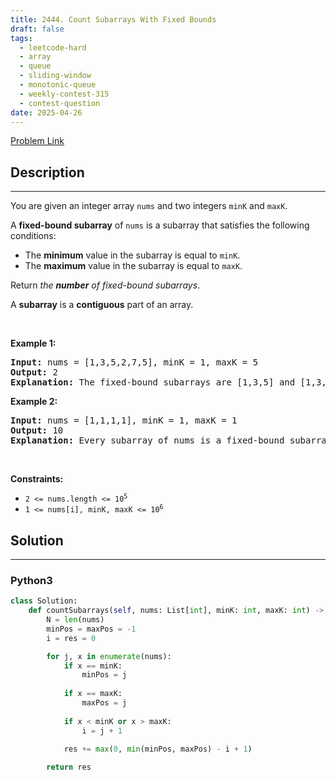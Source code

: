 ```yaml
---
title: 2444. Count Subarrays With Fixed Bounds
draft: false
tags: 
  - leetcode-hard
  - array
  - queue
  - sliding-window
  - monotonic-queue
  - weekly-contest-315
  - contest-question
date: 2025-04-26
---
```


[Problem Link](https://leetcode.com/problems/count-subarrays-with-fixed-bounds/)

## Description

---
<p>You are given an integer array <code>nums</code> and two integers <code>minK</code> and <code>maxK</code>.</p>

<p>A <strong>fixed-bound subarray</strong> of <code>nums</code> is a subarray that satisfies the following conditions:</p>

<ul>
	<li>The <strong>minimum</strong> value in the subarray is equal to <code>minK</code>.</li>
	<li>The <strong>maximum</strong> value in the subarray is equal to <code>maxK</code>.</li>
</ul>

<p>Return <em>the <strong>number</strong> of fixed-bound subarrays</em>.</p>

<p>A <strong>subarray</strong> is a <strong>contiguous</strong> part of an array.</p>

<p>&nbsp;</p>
<p><strong class="example">Example 1:</strong></p>

<pre>
<strong>Input:</strong> nums = [1,3,5,2,7,5], minK = 1, maxK = 5
<strong>Output:</strong> 2
<strong>Explanation:</strong> The fixed-bound subarrays are [1,3,5] and [1,3,5,2].
</pre>

<p><strong class="example">Example 2:</strong></p>

<pre>
<strong>Input:</strong> nums = [1,1,1,1], minK = 1, maxK = 1
<strong>Output:</strong> 10
<strong>Explanation:</strong> Every subarray of nums is a fixed-bound subarray. There are 10 possible subarrays.
</pre>

<p>&nbsp;</p>
<p><strong>Constraints:</strong></p>

<ul>
	<li><code>2 &lt;= nums.length &lt;= 10<sup>5</sup></code></li>
	<li><code>1 &lt;= nums[i], minK, maxK &lt;= 10<sup>6</sup></code></li>
</ul>


## Solution

---
### Python3
``` py title='count-subarrays-with-fixed-bounds'
class Solution:
    def countSubarrays(self, nums: List[int], minK: int, maxK: int) -> int:
        N = len(nums)
        minPos = maxPos = -1
        i = res = 0

        for j, x in enumerate(nums):
            if x == minK:
                minPos = j
            
            if x == maxK:
                maxPos = j
            
            if x < minK or x > maxK:
                i = j + 1
            
            res += max(0, min(minPos, maxPos) - i + 1)

        return res
```

